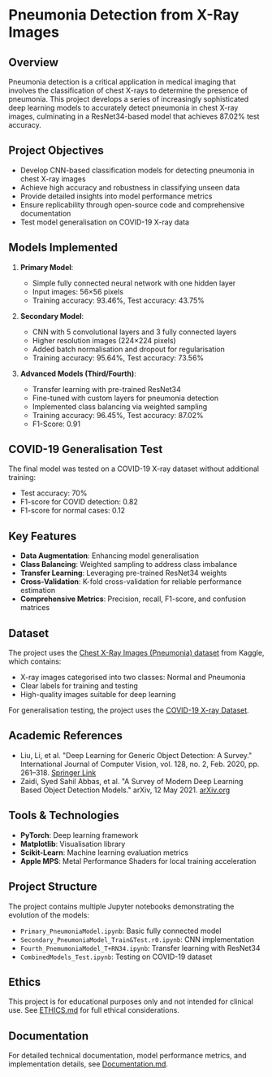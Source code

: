 # Pneumonia Detection from X-Ray Images

## Overview

Pneumonia detection is a critical application in medical imaging that involves the classification of chest X-rays to determine the presence of pneumonia. This project develops a series of increasingly sophisticated deep learning models to accurately detect pneumonia in chest X-ray images, culminating in a ResNet34-based model that achieves 87.02% test accuracy.

## Project Objectives

- Develop CNN-based classification models for detecting pneumonia in chest X-ray images
- Achieve high accuracy and robustness in classifying unseen data
- Provide detailed insights into model performance metrics
- Ensure replicability through open-source code and comprehensive documentation
- Test model generalisation on COVID-19 X-ray data

## Models Implemented

1. **Primary Model**: 
   - Simple fully connected neural network with one hidden layer
   - Input images: 56×56 pixels
   - Training accuracy: 93.46%, Test accuracy: 43.75%

2. **Secondary Model**:
   - CNN with 5 convolutional layers and 3 fully connected layers
   - Higher resolution images (224×224 pixels)
   - Added batch normalisation and dropout for regularisation
   - Training accuracy: 95.64%, Test accuracy: 73.56%

3. **Advanced Models (Third/Fourth)**:
   - Transfer learning with pre-trained ResNet34
   - Fine-tuned with custom layers for pneumonia detection
   - Implemented class balancing via weighted sampling
   - Training accuracy: 96.45%, Test accuracy: 87.02%
   - F1-Score: 0.91

## COVID-19 Generalisation Test

The final model was tested on a COVID-19 X-ray dataset without additional training:
- Test accuracy: 70%
- F1-score for COVID detection: 0.82
- F1-score for normal cases: 0.12

## Key Features

- **Data Augmentation**: Enhancing model generalisation
- **Class Balancing**: Weighted sampling to address class imbalance
- **Transfer Learning**: Leveraging pre-trained ResNet34 weights
- **Cross-Validation**: K-fold cross-validation for reliable performance estimation
- **Comprehensive Metrics**: Precision, recall, F1-score, and confusion matrices

## Dataset

The project uses the [Chest X-Ray Images (Pneumonia) dataset](https://www.kaggle.com/datasets/paultimothymooney/chest-xray-pneumonia/data) from Kaggle, which contains:
- X-ray images categorised into two classes: Normal and Pneumonia
- Clear labels for training and testing
- High-quality images suitable for deep learning

For generalisation testing, the project uses the [COVID-19 X-ray Dataset](https://www.kaggle.com/datasets/khoongweihao/covid19-xray-dataset-train-test-sets).

## Academic References

- Liu, Li, et al. "Deep Learning for Generic Object Detection: A Survey." International Journal of Computer Vision, vol. 128, no. 2, Feb. 2020, pp. 261–318. [Springer Link](https://doi.org/10.1007/s11263-019-01247-4)
- Zaidi, Syed Sahil Abbas, et al. "A Survey of Modern Deep Learning Based Object Detection Models." arXiv, 12 May 2021. [arXiv.org](https://doi.org/10.48550/arXiv.2104.11892)

## Tools & Technologies

- **PyTorch**: Deep learning framework
- **Matplotlib**: Visualisation library
- **Scikit-Learn**: Machine learning evaluation metrics
- **Apple MPS**: Metal Performance Shaders for local training acceleration

## Project Structure

The project contains multiple Jupyter notebooks demonstrating the evolution of the models:
- `Primary_PneumoniaModel.ipynb`: Basic fully connected model
- `Secondary_PneumoniaModel_Train&Test.r0.ipynb`: CNN implementation
- `Fourth_PnemumoniaModel_T+RN34.ipynb`: Transfer learning with ResNet34
- `CombinedModels_Test.ipynb`: Testing on COVID-19 dataset

## Ethics

This project is for educational purposes only and not intended for clinical use. See [ETHICS.md](ETHICS.md) for full ethical considerations.

## Documentation

For detailed technical documentation, model performance metrics, and implementation details, see [Documentation.md](Documentation.md).